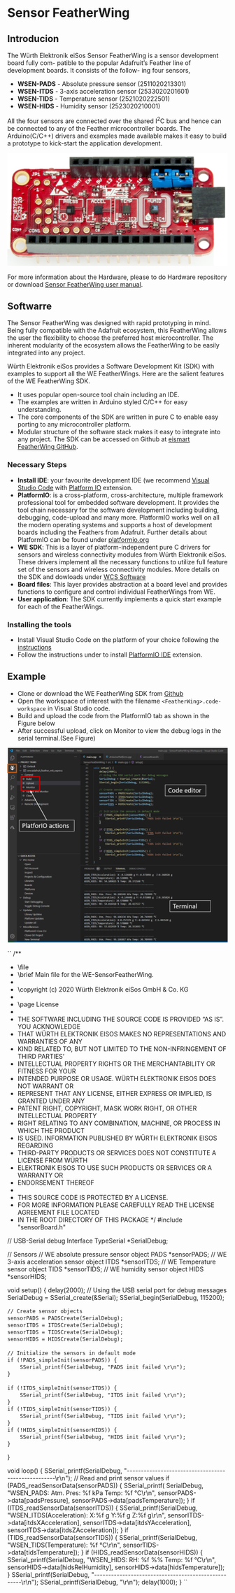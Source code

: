 # Sensor FeatherWing

## Introducion

The Würth Elektronik eiSos Sensor FeatherWing is a sensor development board fully com-
patible to the popular Adafruit’s Feather line of development boards. It consists of the follow-
ing four sensors,
* **WSEN-PADS** - Absolute pressure sensor (2511020213301)
* **WSEN-ITDS** - 3-axis acceleration sensor (2533020201601)
* **WSEN-TIDS** - Temperature sensor (2521020222501)
* **WSEN-HIDS** - Humidity sensor (2523020210001)

All the four sensors are connected over the shared I<sup>2</sup>C bus and hence can be connected to
any of the Feather microcontroller boards. The Arduino(C/C++) drivers and examples made
available makes it easy to build a prototype to kick-start the application development.

![Sensor FeatherWing](assets/SensorFeatherWing.png)

For more information about the Hardware, please to do Hardware repository or download [Sensor FeatherWing user manual](link.to.com\document).

## Softwarre

The Sensor FeatherWing was designed with rapid prototyping in mind. Being fully compatible with the Adafruit ecosystem, this FeatherWing allows the user the flexibility to choose the
preferred host microcontroller. The inherent modularity of the ecosystem allows the FeatherWing to be easily integrated into any project.

Würth Elektronik eiSos provides a Software Development Kit (SDK) with examples to support all the WE FeatherWings. Here are the salient features of the WE FeatherWing SDK. 
* It uses popular open-source tool chain including an IDE.
* The examples are written in Arduino styled C/C++ for easy understanding.
*  The core components of the SDK are written in pure C to enable easy porting to any microcontroller platform.
*  Modular structure of the software stack makes it easy to integrate into any project.
The SDK can be accessed on Github at [eismart FeatherWing GitHub](github.com/WE-eiSmart/FeatherWings).

### Necessary Steps

* **Install IDE**: your favourite development IDE (we recommend [Visual Studio Code](https://code.visualstudio.com/) with [Platform IO](https://platformio.org/) extension.
* **PlatformIO**: is a cross-platform, cross-architecture, multiple framework professional tool for embedded software development. It provides the tool chain necessary for the software development including building, debugging, code-upload and many more. PlatformIO works well on all the modern operating systems and supports a host of development boards including the Feathers from Adafruit. Further details about PlatformIO can be found under [platformio.org](https://platformio.org/)
* **WE SDK**: This is a layer of platform-independent pure C drivers for sensors and wireless connectivity modules from Würth Elektronik eiSos. These drivers implement all the necessary functions to utilize full feature set of the sensors and wireless connectivity modules. More details on the SDK and dowloads under [WCS Software](we-online.com/wcs-software)
* **Board files**: This layer provides abstraction at a board level and provides functions to configure and control individual FeatherWings from WE.
* **User application**: The SDK currently implements a quick start example for each of the FeatherWings.

### Installing the tools

* Install Visual Studio Code on the platform of your choice following the [instructions](code.visualstudio.com/docs)
* Follow the instructions under to install [PlatformIO IDE](platformio.org/install/ide?install=vscode) extension.

## Example

* Clone or download the WE FeatherWing SDK from [Github](github.com/WE-eiSmart/FeatherWings)
* Open the workspace of interest with the filename `<FeatherWing>.code-workspace` in Visual Studio code.
* Build and upload the code from the PlatformIO tab as shown in the Figure below
* After successful upload, click on Monitor to view the debug logs in the serial terminal.(See Figure)

![Running quick start example](assets/VSCode.png)


``
/**
 * \file
 * \brief Main file for the WE-SensorFeatherWing.
 *
 * \copyright (c) 2020 Würth Elektronik eiSos GmbH & Co. KG
 *
 * \page License
 *
 * THE SOFTWARE INCLUDING THE SOURCE CODE IS PROVIDED “AS IS”. YOU ACKNOWLEDGE
 * THAT WÜRTH ELEKTRONIK EISOS MAKES NO REPRESENTATIONS AND WARRANTIES OF ANY
 * KIND RELATED TO, BUT NOT LIMITED TO THE NON-INFRINGEMENT OF THIRD PARTIES’
 * INTELLECTUAL PROPERTY RIGHTS OR THE MERCHANTABILITY OR FITNESS FOR YOUR
 * INTENDED PURPOSE OR USAGE. WÜRTH ELEKTRONIK EISOS DOES NOT WARRANT OR
 * REPRESENT THAT ANY LICENSE, EITHER EXPRESS OR IMPLIED, IS GRANTED UNDER ANY
 * PATENT RIGHT, COPYRIGHT, MASK WORK RIGHT, OR OTHER INTELLECTUAL PROPERTY
 * RIGHT RELATING TO ANY COMBINATION, MACHINE, OR PROCESS IN WHICH THE PRODUCT
 * IS USED. INFORMATION PUBLISHED BY WÜRTH ELEKTRONIK EISOS REGARDING
 * THIRD-PARTY PRODUCTS OR SERVICES DOES NOT CONSTITUTE A LICENSE FROM WÜRTH
 * ELEKTRONIK EISOS TO USE SUCH PRODUCTS OR SERVICES OR A WARRANTY OR
 * ENDORSEMENT THEREOF
 *
 * THIS SOURCE CODE IS PROTECTED BY A LICENSE.
 * FOR MORE INFORMATION PLEASE CAREFULLY READ THE LICENSE AGREEMENT FILE LOCATED
 * IN THE ROOT DIRECTORY OF THIS PACKAGE
 */
#include "sensorBoard.h"

// USB-Serial debug Interface
TypeSerial *SerialDebug;

// Sensors
// WE absolute pressure sensor object
PADS *sensorPADS;
// WE 3-axis acceleration sensor object
ITDS *sensorITDS;
// WE Temperature sensor object
TIDS *sensorTIDS;
// WE humidity sensor object
HIDS *sensorHIDS;

void setup() {
    delay(2000);
    // Using the USB serial port for debug messages
    SerialDebug = SSerial_create(&Serial);
    SSerial_begin(SerialDebug, 115200);

    // Create sensor objects
    sensorPADS = PADSCreate(SerialDebug);
    sensorITDS = ITDSCreate(SerialDebug);
    sensorTIDS = TIDSCreate(SerialDebug);
    sensorHIDS = HIDSCreate(SerialDebug);

    // Initialize the sensors in default mode
    if (!PADS_simpleInit(sensorPADS)) {
        SSerial_printf(SerialDebug, "PADS init failed \r\n");
    }

    if (!ITDS_simpleInit(sensorITDS)) {
        SSerial_printf(SerialDebug, "ITDS init failed \r\n");
    }
    if (!TIDS_simpleInit(sensorTIDS)) {
        SSerial_printf(SerialDebug, "TIDS init failed \r\n");
    }
    if (!HIDS_simpleInit(sensorHIDS)) {
        SSerial_printf(SerialDebug, "HIDS init failed \r\n");
    }
}

void loop() {
    SSerial_printf(SerialDebug,
                   "----------------------------------------------------\r\n");
    // Read and print sensor values
    if (PADS_readSensorData(sensorPADS)) {
        SSerial_printf(
            SerialDebug, "WSEN_PADS: Atm. Pres: %f kPa Temp: %f °C\r\n",
            sensorPADS->data[padsPressure], sensorPADS->data[padsTemperature]);
    }
    if (ITDS_readSensorData(sensorITDS)) {
        SSerial_printf(SerialDebug,
                       "WSEN_ITDS(Acceleration): X:%f g Y:%f g  Z:%f g\r\n",
                       sensorITDS->data[itdsXAcceleration],
                       sensorITDS->data[itdsYAcceleration],
                       sensorITDS->data[itdsZAcceleration]);
    }
    if (TIDS_readSensorData(sensorTIDS)) {
        SSerial_printf(SerialDebug, "WSEN_TIDS(Temperature): %f °C\r\n",
                       sensorTIDS->data[tidsTemperature]);
    }
    if (HIDS_readSensorData(sensorHIDS)) {
        SSerial_printf(SerialDebug, "WSEN_HIDS: RH: %f %% Temp: %f °C\r\n",
                       sensorHIDS->data[hidsRelHumidity],
                       sensorHIDS->data[hidsTemperature]);
    }
    SSerial_printf(SerialDebug,
                   "----------------------------------------------------\r\n");
    SSerial_printf(SerialDebug, "\r\n");
    delay(1000);
}
``